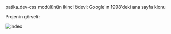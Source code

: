 patika.dev-css modülünün ikinci ödevi: Google'ın 1998'deki ana sayfa klonu

Projenin görseli:

![index](https://user-images.githubusercontent.com/61598000/151776375-5e52eb90-353f-4a1e-81b6-36b72fe33611.png)
